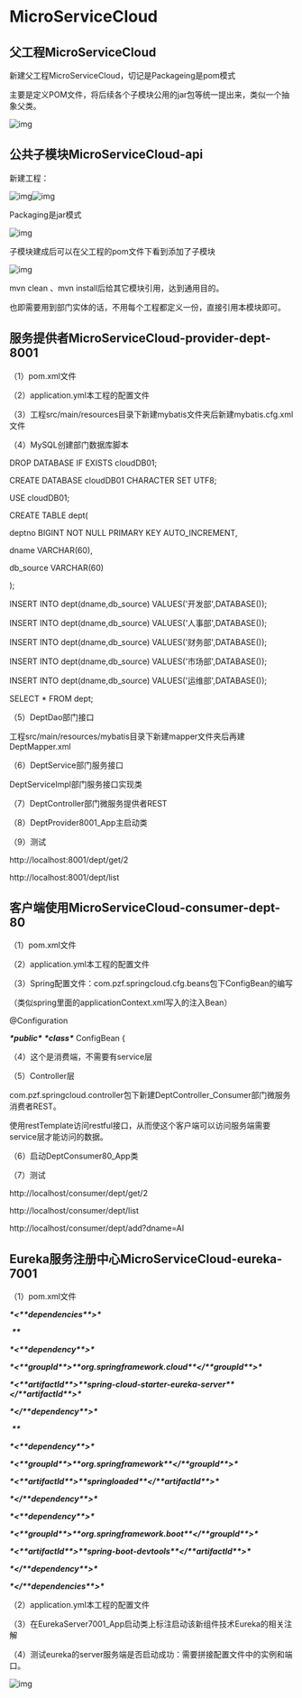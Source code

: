 # MicroServiceCloud

## 父工程MicroServiceCloud

新建父工程MicroServiceCloud，切记是Packageing是pom模式

主要是定义POM文件，将后续各个子模块公用的jar包等统一提出来，类似一个抽象父类。

![img](D:\workspace\sts-3.9.9.RELEASE\MicroServiceCloud\README.assets\wps14.jpg) 

 

## 公共子模块MicroServiceCloud-api

新建工程：

![img](D:\workspace\sts-3.9.9.RELEASE\MicroServiceCloud\README.assets\wps15.jpg)![img](D:\workspace\sts-3.9.9.RELEASE\MicroServiceCloud\README.assets\wps16.jpg) 

Packaging是jar模式

![img](D:\workspace\sts-3.9.9.RELEASE\MicroServiceCloud\README.assets\wps17.jpg) 

子模块建成后可以在父工程的pom文件下看到添加了子模块

![img](D:\workspace\sts-3.9.9.RELEASE\MicroServiceCloud\README.assets\wps18.jpg) 

mvn clean 、mvn install后给其它模块引用，达到通用目的。

也即需要用到部门实体的话，不用每个工程都定义一份，直接引用本模块即可。

 

## 服务提供者MicroServiceCloud-provider-dept-8001

（1）pom.xml文件

（2）application.yml本工程的配置文件

（3）工程src/main/resources目录下新建mybatis文件夹后新建mybatis.cfg.xml文件

（4）MySQL创建部门数据库脚本

DROP DATABASE IF EXISTS cloudDB01;

CREATE DATABASE cloudDB01 CHARACTER SET UTF8;

USE cloudDB01;

CREATE TABLE dept(

 deptno BIGINT NOT NULL PRIMARY KEY AUTO_INCREMENT,

 dname VARCHAR(60),

 db_source  VARCHAR(60)

);

INSERT INTO dept(dname,db_source) VALUES('开发部',DATABASE());

INSERT INTO dept(dname,db_source) VALUES('人事部',DATABASE());

INSERT INTO dept(dname,db_source) VALUES('财务部',DATABASE());

INSERT INTO dept(dname,db_source) VALUES('市场部',DATABASE());

INSERT INTO dept(dname,db_source) VALUES('运维部',DATABASE());

SELECT * FROM dept;

（5）DeptDao部门接口

工程src/main/resources/mybatis目录下新建mapper文件夹后再建DeptMapper.xml

（6）DeptService部门服务接口

DeptServiceImpl部门服务接口实现类

（7）DeptController部门微服务提供者REST

（8）DeptProvider8001_App主启动类

（9）测试

http://localhost:8001/dept/get/2

http://localhost:8001/dept/list

 

## 客户端使用MicroServiceCloud-consumer-dept-80

（1）pom.xml文件

（2）application.yml本工程的配置文件

（3）Spring配置文件：com.pzf.springcloud.cfg.beans包下ConfigBean的编写

（类似spring里面的applicationContext.xml写入的注入Bean）

@Configuration

***\*public\**** ***\*class\**** ConfigBean {

（4）这个是消费端，不需要有service层

（5）Controller层

com.pzf.springcloud.controller包下新建DeptController_Consumer部门微服务消费者REST。

使用restTemplate访问restful接口，从而使这个客户端可以访问服务端需要service层才能访问的数据。

（6）启动DeptConsumer80_App类

（7）测试

http://localhost/consumer/dept/get/2

http://localhost/consumer/dept/list

http://localhost/consumer/dept/add?dname=AI

## Eureka服务注册中心MicroServiceCloud-eureka-7001

（1）pom.xml文件

***\*<\*******\*dependencies\*******\*>\****

​	***\*<!--eureka-server服务端 -->\****

​	***\*<\*******\*dependency\*******\*>\****

​		***\*<\*******\*groupId\*******\*>\*******\*org.springframework.cloud\*******\*</\*******\*groupId\*******\*>\****

​		***\*<\*******\*artifactId\*******\*>\*******\*spring-cloud-starter-eureka-server\*******\*</\*******\*artifactId\*******\*>\****

​	***\*</\*******\*dependency\*******\*>\****

​	***\*<!-- 修改后立即生效，热部署 -->\****

​	***\*<\*******\*dependency\*******\*>\****

​		***\*<\*******\*groupId\*******\*>\*******\*org.springframework\*******\*</\*******\*groupId\*******\*>\****

​		***\*<\*******\*artifactId\*******\*>\*******\*springloaded\*******\*</\*******\*artifactId\*******\*>\****

​	***\*</\*******\*dependency\*******\*>\****

​	***\*<\*******\*dependency\*******\*>\****

​		***\*<\*******\*groupId\*******\*>\*******\*org.springframework.boot\*******\*</\*******\*groupId\*******\*>\****

​		***\*<\*******\*artifactId\*******\*>\*******\*spring-boot-devtools\*******\*</\*******\*artifactId\*******\*>\****

​	***\*</\*******\*dependency\*******\*>\****

***\*</\*******\*dependencies\*******\*>\****

（2）application.yml本工程的配置文件

（3）在EurekaServer7001_App启动类上标注启动该新组件技术Eureka的相关注解

（4）测试eureka的server服务端是否启动成功：需要拼接配置文件中的实例和端口。

![img](D:\workspace\sts-3.9.9.RELEASE\MicroServiceCloud\README.assets\wps19.jpg) 